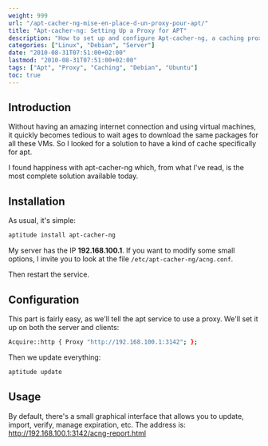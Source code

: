 ```yaml
---
weight: 999
url: "/apt-cacher-ng-mise-en-place-d-un-proxy-pour-apt/"
title: "Apt-cacher-ng: Setting Up a Proxy for APT"
description: "How to set up and configure Apt-cacher-ng, a caching proxy for Debian/Ubuntu package repositories"
categories: ["Linux", "Debian", "Server"]
date: "2010-08-31T07:51:00+02:00"
lastmod: "2010-08-31T07:51:00+02:00"
tags: ["Apt", "Proxy", "Caching", "Debian", "Ubuntu"]
toc: true
---
```


## Introduction

Without having an amazing internet connection and using virtual machines, it quickly becomes tedious to wait ages to download the same packages for all these VMs. So I looked for a solution to have a kind of cache specifically for apt.

I found happiness with apt-cacher-ng which, from what I've read, is the most complete solution available today.

## Installation

As usual, it's simple:

```bash
aptitude install apt-cacher-ng
```

My server has the IP **192.168.100.1**. If you want to modify some small options, I invite you to look at the file `/etc/apt-cacher-ng/acng.conf`.

Then restart the service.

## Configuration

This part is fairly easy, as we'll tell the apt service to use a proxy. We'll set it up on both the server and clients:

```bash
Acquire::http { Proxy "http://192.168.100.1:3142"; };
```

Then we update everything:

```bash
aptitude update
```

## Usage

By default, there's a small graphical interface that allows you to update, import, verify, manage expiration, etc. The address is: http://192.168.100.1:3142/acng-report.html
